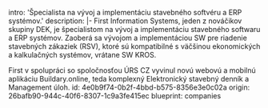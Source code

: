 intro: 'Špecialista na vývoj a implementáciu stavebného softvéru a ERP systémov.'
description: |-
  First Information Systems, jeden z nováčikov skupiny DEK, je špecialistom na vývoj a implementáciu stavebného softwaru a ERP systémov. Zaoberá sa vývojom a implementáciou SW pre riadenie stavebných zákaziek (RSV), ktoré sú kompatibilné s väčšinou ekonomických a kalkulačných systémov, vrátane SW KROS.

  First v spolupráci so spoločnosťou ÚRS CZ vyvinul novú webovú a mobilnú aplikáciu Buildary.online, teda komplexný Elektronický stavebný denník a Management úloh.
id: 4e0b9f74-0b2f-4bbd-b575-8356e3e0c02a
origin: 26bafb90-944c-40f6-8307-1c9a3fe415ec
blueprint: companies

